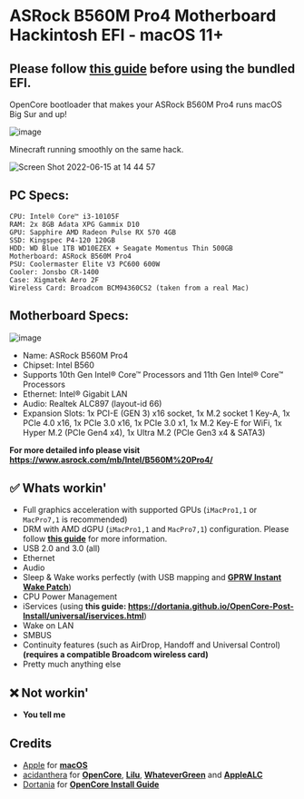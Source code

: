 # ASRock B560M Pro4 Motherboard Hackintosh EFI - macOS 11+
## Please follow [this guide](/Pre-install.md) before using the bundled EFI.
OpenCore bootloader that makes your ASRock B560M Pro4 runs macOS Big Sur and up!

![image](https://user-images.githubusercontent.com/73286927/173774661-0dc1f681-59d8-4d80-85e9-229b3a3b827d.png)

Minecraft running smoothly on the same hack.

![Screen Shot 2022-06-15 at 14 44 57](https://user-images.githubusercontent.com/73286927/173772670-86aea032-beab-4b7c-8ff6-9b9a7fdc3362.png)

## PC Specs:
```
CPU: Intel® Core™ i3-10105F
RAM: 2x 8GB Adata XPG Gammix D10
GPU: Sapphire AMD Radeon Pulse RX 570 4GB
SSD: Kingspec P4-120 120GB
HDD: WD Blue 1TB WD10EZEX + Seagate Momentus Thin 500GB
Motherboard: ASRock B560M Pro4
PSU: Coolermaster Elite V3 PC600 600W
Cooler: Jonsbo CR-1400
Case: Xigmatek Aero 2F
Wireless Card: Broadcom BCM94360CS2 (taken from a real Mac)
```

## Motherboard Specs:
![image](https://user-images.githubusercontent.com/73286927/161385543-b69f7e3a-aea9-41d3-92e3-2e5b2392a48e.png)
* Name: ASRock B560M Pro4
* Chipset: Intel B560
* Supports 10th Gen Intel® Core™ Processors and 11th Gen Intel® Core™ Processors
* Ethernet: Intel® Gigabit LAN
* Audio: Realtek ALC897 (layout-id 66)
* Expansion Slots: 1x PCI-E (GEN 3) x16 socket, 1x M.2 socket 1 Key-A, 1x PCIe 4.0 x16, 1x PCIe 3.0 x16, 1x PCIe 3.0 x1, 1x M.2 Key-E for WiFi, 1x Hyper M.2 (PCIe Gen4 x4), 1x Ultra M.2 (PCIe Gen3 x4 & SATA3)

**For more detailed info please visit https://www.asrock.com/mb/Intel/B560M%20Pro4/**

## ✅ Whats workin'
* Full graphics acceleration with supported GPUs (`iMacPro1,1` or `MacPro7,1` is recommended)
* DRM with AMD dGPU (`iMacPro1,1` and `MacPro7,1`) configuration. Please follow [**this guide**](https://dortania.github.io/OpenCore-Post-Install/universal/drm.html) for more information.
* USB 2.0 and 3.0 (all)
* Ethernet
* Audio
* Sleep & Wake works perfectly (with USB mapping and [**GPRW Instant Wake Patch**](https://dortania.github.io/OpenCore-Post-Install/usb/misc/instant-wake.html))
* CPU Power Management
* iServices (using **this guide: https://dortania.github.io/OpenCore-Post-Install/universal/iservices.html**)
* Wake on LAN
* SMBUS
* Continuity features (such as AirDrop, Handoff and Universal Control) **(requires a compatible Broadcom wireless card)**
* Pretty much anything else
## ❌ Not workin'
* **You tell me**

## Credits
* [Apple](https://apple.com) for [**macOS**](https://apple.com/macos)
* [acidanthera](https://github.com/acidanthera) for [**OpenCore**](https://github.com/acidanthera/OpenCorePkg), [**Lilu**](https://github.com/acidanthera/Lilu), [**WhateverGreen**](https://github.com/acidanthera/WhateverGreen) and [**AppleALC**](https://github.com/acidanthera/AppleALC)
* [Dortania](https://dortania.github.io) for [**OpenCore Install Guide**](https://dortania.github.io/OpenCore-Install-Guide)
